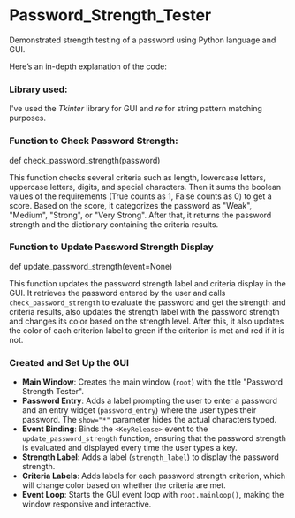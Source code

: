 # Password_Strength_Tester
Demonstrated strength testing of a password using Python language and GUI.

Here’s an in-depth explanation of the code:

### Library used:

I've used the *Tkinter* library for GUI and *re* for string pattern matching purposes.

### Function to Check Password Strength:
def check_password_strength(password)

This function checks several criteria such as length, lowercase letters, uppercase letters, digits, and special characters. Then it sums the boolean values of the requirements (True counts as 1, False counts as 0) to get a score. Based on the score, it categorizes the password as "Weak", "Medium", "Strong", or "Very Strong". After that, it returns the password strength and the dictionary containing the criteria results.

### Function to Update Password Strength Display
def update_password_strength(event=None)

This function updates the password strength label and criteria display in the GUI. It retrieves the password entered by the user and calls `check_password_strength` to evaluate the password and get the strength and criteria results, also updates the strength label with the password strength and changes its color based on the strength level. After this, it also updates the color of each criterion label to green if the criterion is met and red if it is not.

### Created and Set Up the GUI

- **Main Window**: Creates the main window (`root`) with the title "Password Strength Tester".
- **Password Entry**: Adds a label prompting the user to enter a password and an entry widget (`password_entry`) where the user types their password. The `show="*"` parameter hides the actual characters typed.
- **Event Binding**: Binds the `<KeyRelease>` event to the `update_password_strength` function, ensuring that the password strength is evaluated and displayed every time the user types a key.
- **Strength Label**: Adds a label (`strength_label`) to display the password strength.
- **Criteria Labels**: Adds labels for each password strength criterion, which will change color based on whether the criteria are met.
- **Event Loop**: Starts the GUI event loop with `root.mainloop()`, making the window responsive and interactive.
